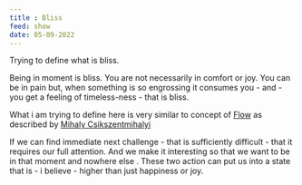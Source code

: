 ```yaml
---
title : Bliss
feed: show
date: 05-09-2022
---
```



Trying to define what is bliss. 

Being in moment is bliss. You are not necessarily in comfort or joy.
You can be in pain but, when something is so engrossing it consumes you - and -  you get a feeling of  timeless-ness - that is bliss.


What i am trying to define here is very similar to concept of [Flow](https://en.wikipedia.org/wiki/Flow_(psychology)) as described by [Mihaly Csikszentmihalyi](https://en.wikipedia.org/wiki/Mihaly_Csikszentmihalyi#:~:text=Csikszentmihalyi%20was%20noted%20for%20his,and%20writing%20on%20the%20topic.)


If we can find immediate next challenge - that is  sufficiently difficult - that it requires our full attention. And we make it interesting so that we want to be in that moment and nowhere else . These two action can put us into a state that is  - i believe - higher than just happiness or joy.

